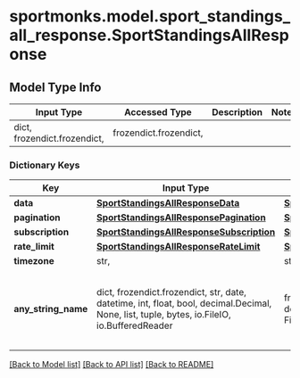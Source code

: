 # sportmonks.model.sport_standings_all_response.SportStandingsAllResponse

## Model Type Info
Input Type | Accessed Type | Description | Notes
------------ | ------------- | ------------- | -------------
dict, frozendict.frozendict,  | frozendict.frozendict,  |  | 

### Dictionary Keys
Key | Input Type | Accessed Type | Description | Notes
------------ | ------------- | ------------- | ------------- | -------------
**data** | [**SportStandingsAllResponseData**](SportStandingsAllResponseData.md) | [**SportStandingsAllResponseData**](SportStandingsAllResponseData.md) |  | [optional] 
**pagination** | [**SportStandingsAllResponsePagination**](SportStandingsAllResponsePagination.md) | [**SportStandingsAllResponsePagination**](SportStandingsAllResponsePagination.md) |  | [optional] 
**subscription** | [**SportStandingsAllResponseSubscription**](SportStandingsAllResponseSubscription.md) | [**SportStandingsAllResponseSubscription**](SportStandingsAllResponseSubscription.md) |  | [optional] 
**rate_limit** | [**SportStandingsAllResponseRateLimit**](SportStandingsAllResponseRateLimit.md) | [**SportStandingsAllResponseRateLimit**](SportStandingsAllResponseRateLimit.md) |  | [optional] 
**timezone** | str,  | str,  |  | [optional] 
**any_string_name** | dict, frozendict.frozendict, str, date, datetime, int, float, bool, decimal.Decimal, None, list, tuple, bytes, io.FileIO, io.BufferedReader | frozendict.frozendict, str, BoolClass, decimal.Decimal, NoneClass, tuple, bytes, FileIO | any string name can be used but the value must be the correct type | [optional]

[[Back to Model list]](../../README.md#documentation-for-models) [[Back to API list]](../../README.md#documentation-for-api-endpoints) [[Back to README]](../../README.md)

